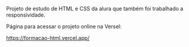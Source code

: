 Projeto de estudo de HTML e CSS da alura que também foi trabalhado a responsividade. 

Página para acessar o projeto online na Versel: 

https://formacao-html.vercel.app/